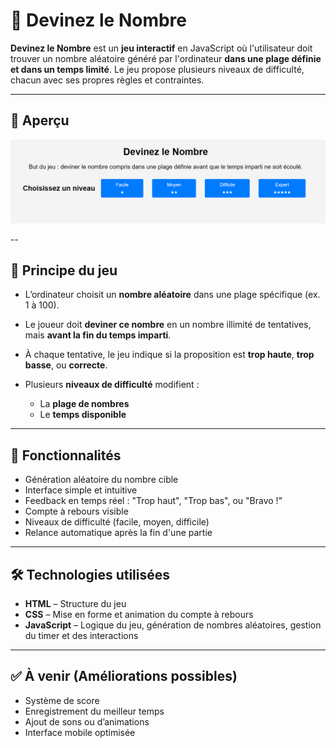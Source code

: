 # 🎯 Devinez le Nombre

**Devinez le Nombre** est un **jeu interactif** en JavaScript où l'utilisateur doit trouver un nombre aléatoire généré par l'ordinateur **dans une plage définie et dans un temps limité**. Le jeu propose plusieurs niveaux de difficulté, chacun avec ses propres règles et contraintes.

---

## 📸 Aperçu

![Aperçu du site](screenshot1.png)

--

## 🧠 Principe du jeu

* L’ordinateur choisit un **nombre aléatoire** dans une plage spécifique (ex. 1 à 100).
* Le joueur doit **deviner ce nombre** en un nombre illimité de tentatives, mais **avant la fin du temps imparti**.
* À chaque tentative, le jeu indique si la proposition est **trop haute**, **trop basse**, ou **correcte**.
* Plusieurs **niveaux de difficulté** modifient :

  * La **plage de nombres**
  * Le **temps disponible**

---

## 🚀 Fonctionnalités

* Génération aléatoire du nombre cible
* Interface simple et intuitive
* Feedback en temps réel : "Trop haut", "Trop bas", ou "Bravo !"
* Compte à rebours visible
* Niveaux de difficulté (facile, moyen, difficile)
* Relance automatique après la fin d'une partie

---

## 🛠️ Technologies utilisées

* **HTML** – Structure du jeu
* **CSS** – Mise en forme et animation du compte à rebours
* **JavaScript** – Logique du jeu, génération de nombres aléatoires, gestion du timer et des interactions

---

## ✅ À venir (Améliorations possibles)

* Système de score
* Enregistrement du meilleur temps
* Ajout de sons ou d’animations
* Interface mobile optimisée